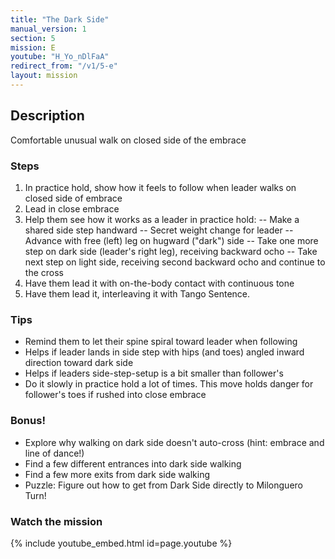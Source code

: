 ```yaml
---
title: "The Dark Side"
manual_version: 1
section: 5
mission: E
youtube: "H_Yo_nDlFaA"
redirect_from: "/v1/5-e"
layout: mission
---
```




## Description

Comfortable unusual walk on closed side of the embrace

### Steps

1. In practice hold, show how it feels to follow when leader walks on closed side of embrace
2. Lead in close embrace
3. Help them see how it works as a leader in practice hold: 
-- Make a shared side step handward
-- Secret weight change for leader
-- Advance with free (left) leg on hugward ("dark") side 
-- Take one more step on dark side (leader's right leg), receiving backward ocho
-- Take next step on light side, receiving second backward ocho and continue to the cross
4. Have them lead it with on-the-body contact with continuous tone
5. Have them lead it, interleaving it with Tango Sentence. 

### Tips

* Remind them to let their spine spiral toward leader when following
* Helps if leader lands in side step with hips (and toes) angled inward direction toward dark side
* Helps if leaders side-step-setup is a bit smaller than follower's 
* Do it slowly in practice hold a lot of times. This move holds danger for follower's toes if rushed into close embrace

### Bonus!

* Explore why walking on dark side doesn't auto-cross (hint: embrace and line of dance!)
* Find a few different entrances into dark side walking
* Find a few more exits from dark side walking 
* Puzzle: Figure out how to get from Dark Side directly to Milonguero Turn! 

### Watch the mission

{% include youtube_embed.html id=page.youtube %}


